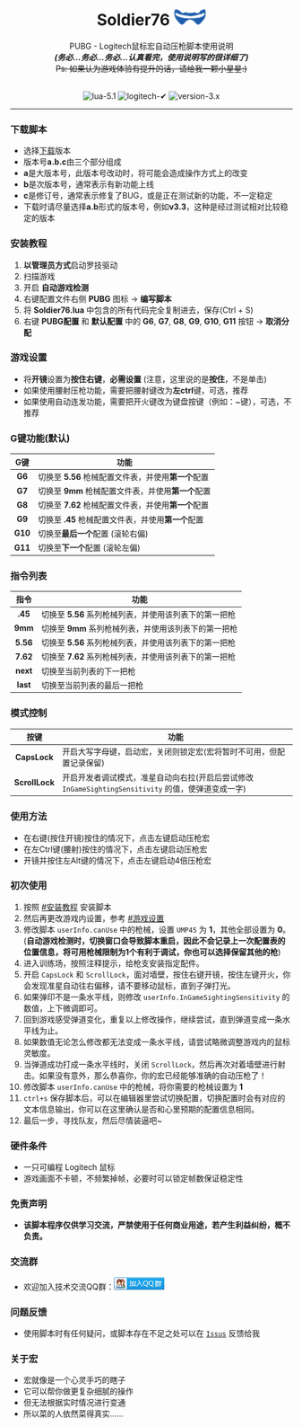 <!-- # Soldier76 ![76_logo](./static/img/76_logo.png) -->

<!-- PUBG - G502鼠标宏自动压枪脚本使用说明 -->

<!-- ***(务必...务必...务必...认真看完，使用说明写的很详细了)*** -->

<h1 align="center">
  Soldier76 <img src="./static/img/76_logo.png" alt="76_logo">
</h1>
<div align="center">PUBG - Logitech鼠标宏自动压枪脚本使用说明</div>
<div align="center"><i><b>(务必...务必...务必...认真看完，使用说明写的很详细了)</b></i></div>
<div align="center"><s>Ps: 如果认为游戏体验有提升的话，请给我一颗小星星:)</s></div>
<br>
<p align="center">
  <img src="https://img.shields.io/badge/lua-5.1-00007F.svg" alt="lua-5.1">
  <img src="https://img.shields.io/badge/logitech-✔-98C379.svg" alt="logitech-✔">
  <img src="https://img.shields.io/badge/version-3.x-56B6C2.svg" alt="version-3.x">
</p>
<!-- ![lua-5.1](https://img.shields.io/badge/lua-5.1-00007F.svg) ![version-3.x](https://img.shields.io/badge/version-3.x-56B6C2.svg) ![g502-✔](https://img.shields.io/badge/g502-✔-98C379.svg) ![gpw-✖](https://img.shields.io/badge/gpw-✖-E06C75.svg) -->

---

### 下载脚本
* 选择<a href="https://github.com/kiccer/Soldier76/releases" target="_blank">下载</a>版本
* 版本号**a.b.c**由三个部分组成
* **a**是大版本号，此版本号改动时，将可能会造成操作方式上的改变
* **b**是次版本号，通常表示有新功能上线
* **c**是修订号，通常表示修复了BUG，或是正在测试新的功能，不一定稳定
* 下载时请尽量选择**a.b**形式的版本号，例如**v3.3**，这种是经过测试相对比较稳定的版本

### 安装教程
1. **以管理员方式**启动罗技驱动
2. 扫描游戏
3. 开启 **自动游戏检测**
4. 右键配置文件右侧 **PUBG** 图标 -> **编写脚本**
5. 将 **Soldier76.lua** 中包含的所有代码完全复制进去，保存(Ctrl + S)
6. 右键 **PUBG配置** 和 **默认配置** 中的 **G6**, **G7**, **G8**, **G9**, **G10**, **G11** 按钮 -> **取消分配**

### 游戏设置
* 将**开镜**设置为**按住右键**，**必需设置** (注意，这里说的是**按住**，不是单击)
* 如果使用腰射压枪功能，需要把腰射键改为**左ctrl**键，可选，推荐
* 如果使用自动连发功能，需要把开火键改为键盘按键（例如：~键），可选，不推荐

### G键功能(默认)
G键 | 功能
:--: | ---
**G6** | 切换至 **5.56** 枪械配置文件表，并使用**第一个**配置
**G7** | 切换至 **9mm** 枪械配置文件表，并使用**第一个**配置
**G8** | 切换至 **7.62** 枪械配置文件表，并使用**第一个**配置
**G9** | 切换至 **.45** 枪械配置文件表，并使用**第一个**配置
**G10** | 切换至**最后一个**配置 (滚轮右偏)
**G11** | 切换至**下一个**配置 (滚轮左偏)

### 指令列表
指令 | 功能
:--: | ---
**.45** | 切换至 **5.56** 系列枪械列表，并使用该列表下的第一把枪
**9mm** | 切换至 **9mm** 系列枪械列表，并使用该列表下的第一把枪
**5.56** | 切换至 **5.56** 系列枪械列表，并使用该列表下的第一把枪
**7.62** | 切换至 **7.62** 系列枪械列表，并使用该列表下的第一把枪
**next** | 切换至当前列表的下一把枪
**last** | 切换至当前列表的最后一把枪

### 模式控制
按键 | 功能
:--: | ---
**CapsLock** | 开启大写字母键，启动宏，关闭则锁定宏(宏将暂时不可用，但配置记录保留)
**ScrollLock** | 开启开发者调试模式，准星自动向右拉(开启后尝试修改 `InGameSightingSensitivity` 的值，使弹道变成一字)

### 使用方法
* 在右键(按住开镜)按住的情况下，点击左键启动压枪宏
* 在左Ctrl键(腰射)按住的情况下，点击左键启动压枪宏
* 开镜并按住左Alt键的情况下，点击左键启动4倍压枪宏

### 初次使用
1. 按照 [#安装教程](https://github.com/kiccer/Soldier76#%E5%AE%89%E8%A3%85%E6%95%99%E7%A8%8B) 安装脚本
2. 然后再更改游戏内设置，参考 [#游戏设置](https://github.com/kiccer/Soldier76#%E6%B8%B8%E6%88%8F%E8%AE%BE%E7%BD%AE)
3. 修改脚本 `userInfo.canUse` 中的枪械，设置 `UMP45` 为 **1**，其他全部设置为 **0**。(**自动游戏检测时，切换窗口会导致脚本重启，因此不会记录上一次配置表的位置信息，将可用枪械限制为1个有利于调试，你也可以选择保留其他的枪**)
4. 进入训练场，按照注释提示，给枪支安装指定配件。
5. 开启 `CapsLock` 和 `ScrollLock`，面对墙壁，按住右键开镜，按住左键开火，你会发现准星自动往右偏移，请不要移动鼠标，直到子弹打光。
6. 如果弹印不是一条水平线，则修改 `userInfo.InGameSightingSensitivity` 的数值，上下微调即可。
7. 回到游戏感受弹道变化，重复以上修改操作，继续尝试，直到弹道变成一条水平线为止。
8. 如果数值无论怎么修改都无法变成一条水平线，请尝试略微调整游戏内的鼠标灵敏度。
9. 当弹道成功打成一条水平线时，关闭 `ScrollLock`，然后再次对着墙壁进行射击。如果没有意外，那么恭喜你，你的宏已经能够准确的自动压枪了！
10. 修改脚本 `userInfo.canUse` 中的枪械，将你需要的枪械设置为 **1**
11. `ctrl+s` 保存脚本后，可以在编辑器里尝试切换配置，切换配置时会有对应的文本信息输出，你可以在这里确认是否和心里预期的配置信息相同。
12. 最后一步，寻找队友，然后尽情装逼吧~

### 硬件条件
* 一只可编程 Logitech 鼠标
* 游戏画面不卡顿，不频繁掉帧，必要时可以锁定帧数保证稳定性

### 免责声明
* **该脚本程序仅供学习交流，严禁使用于任何商业用途，若产生利益纠纷，概不负责。**

### 交流群
* 欢迎加入技术交流QQ群：[![logitech 鼠标宏技术交流](./static/img/group.png)](https://kiccer.github.io/Soldier76/static/join_group.html)

### 问题反馈
* 使用脚本时有任何疑问，或脚本存在不足之处可以在 [`Issus`](https://github.com/kiccer/Soldier76/issues) 反馈给我

### 关于宏
* 宏就像是一个心灵手巧的瞎子
* 它可以帮你做更复杂细腻的操作
* 但无法根据实时情况进行变通
* 所以菜的人依然菜得真实……

<!-- ~~Ps: 如果认为游戏体验有提升的话，请给我一颗小星星:)~~ -->
